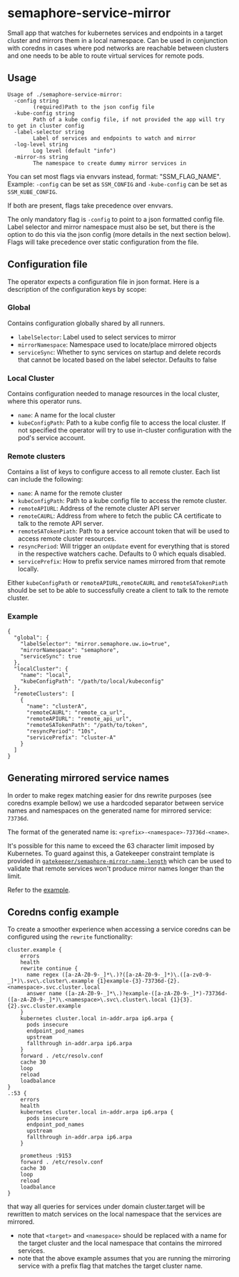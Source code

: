 # semaphore-service-mirror

Small app that watches for kubernetes services and endpoints in a target cluster
and mirrors them in a local namespace. Can be used in conjunction with coredns
in cases where pod networks are reachable between clusters and one needs to be
able to route virtual services for remote pods.

## Usage
```
Usage of ./semaphore-service-mirror:
  -config string
        (required)Path to the json config file
  -kube-config string
        Path of a kube config file, if not provided the app will try to get in cluster config
  -label-selector string
        Label of services and endpoints to watch and mirror
  -log-level string
        Log level (default "info")
  -mirror-ns string
        The namespace to create dummy mirror services in
```

You can set most flags via envvars instead, format: "SSM_FLAG_NAME". Example:
`-config` can be set as `SSM_CONFIG` and `-kube-config` can be set as 
`SSM_KUBE_CONFIG`.

If both are present, flags take precedence over envvars.

The only mandatory flag is `-config` to point to a json formatted config file.
Label selector and mirror namespace must also be set, but there is the option to
do this via the json config (more details in the next section below). Flags will
take precedence over static configuration from the file.

## Configuration file

The operator expects a configuration file in json format. Here is a description
of the configuration keys by scope:

### Global
Contains configuration globally shared by all runners.

* `labelSelector`: Label used to select services to mirror
* `mirrorNamespace`: Namespace used to locate/place mirrored objects
* `serviceSync`: Whether to sync services on startup and delete records that
  cannot be located based on the label selector. Defaults to false

### Local Cluster
Contains configuration needed to manage resources in the local cluster, where
this operator runs.

* `name`: A name for the local cluster
* `kubeConfigPath`: Path to a kube config file to access the local cluster. If
  not specified the operator will try to use in-cluster configuration with the
  pod's service account.

### Remote clusters
Contains a list of keys to configure access to all remote cluster. Each list can
include the following:

* `name`: A name for the remote cluster
* `kubeConfigPath`: Path to a kube config file to access the remote cluster.
* `remoteAPIURL`: Address of the remote cluster API server
* `remoteCAURL`: Address from where to fetch the public CA certificate to talk
  to the remote API server.
* `remoteSATokenPiath`: Path to a service account token that will be used to
  access remote cluster resources.
* `resyncPeriod`: Will trigger an `onUpdate` event for everything that is stored
   in the respective watchers cache. Defaults to 0 which equals disabled. 
* `servicePrefix`: How to prefix service names mirrored from that remote 
  locally.

Either `kubeConfigPath` or `remoteAPIURL`,`remoteCAURL` and `remoteSATokenPiath`
should be set to be able to successfully create a client to talk to the remote
cluster.

### Example
```
{
  "global": {
    "labelSelector": "mirror.semaphore.uw.io=true",
    "mirrorNamespace": "semaphore",
    "serviceSync": true
  },
  "localCluster": {
    "name": "local",
    "kubeConfigPath": "/path/to/local/kubeconfig"
  },
  "remoteClusters": [
    {
      "name": "clusterA",
      "remoteCAURL": "remote_ca_url",
      "remoteAPIURL": "remote_api_url",
      "remoteSATokenPath": "/path/to/token",
      "resyncPeriod": "10s",
      "servicePrefix": "cluster-A"
    }
  ]
}
```

## Generating mirrored service names

In order to make regex matching easier for dns rewrite purposes (see coredns
example bellow) we use a hardcoded separator between service names and
namespaces on the generated name for mirrored service: `73736d`.

The format of the generated name is: `<prefix>-<namespace>-73736d-<name>`.

It's possible for this name to exceed the 63 character limit imposed by Kubernetes.
To guard against this, a Gatekeeper constraint template is provided in
[`gatekeeper/semaphore-mirror-name-length`](gatekeeper/semaphore-mirror-name-length)
which can be used to validate that remote services won't produce mirror names longer
than the limit.

Refer to the [example](gatekeeper/semaphore-mirror-name-length/example.yaml).

## Coredns config example

To create a smoother experience when accessing a service coredns can be
configured using the `rewrite` functionality:
```
cluster.example {
    errors
    health
    rewrite continue {
      name regex ([a-zA-Z0-9-_]*\.)?([a-zA-Z0-9-_]*)\.([a-zv0-9-_]*)\.svc\.cluster\.example {1}example-{3}-73736d-{2}.<namespace>.svc.cluster.local
      answer name ([a-zA-Z0-9-_]*\.)?example-([a-zA-Z0-9-_]*)-73736d-([a-zA-Z0-9-_]*)\.<namespace>\.svc\.cluster\.local {1}{3}.{2}.svc.cluster.example
    }
    kubernetes cluster.local in-addr.arpa ip6.arpa {
      pods insecure
      endpoint_pod_names
      upstream
      fallthrough in-addr.arpa ip6.arpa
    }
    forward . /etc/resolv.conf
    cache 30
    loop
    reload
    loadbalance
}
.:53 {
    errors
    health
    kubernetes cluster.local in-addr.arpa ip6.arpa {
      pods insecure
      endpoint_pod_names
      upstream
      fallthrough in-addr.arpa ip6.arpa
    }

    prometheus :9153
    forward . /etc/resolv.conf
    cache 30
    loop
    reload
    loadbalance
}
```
that way all queries for services under domain cluster.target will be rewritten
to match services on the local namespace that the services are mirrored.

* note that `<target>` and `<namespace>` should be replaced with a name for the
target cluster and the local namespace that contains the mirrored services.
* note that the above example assumes that you are running the mirroring service
with a prefix flag that matches the target cluster name.
